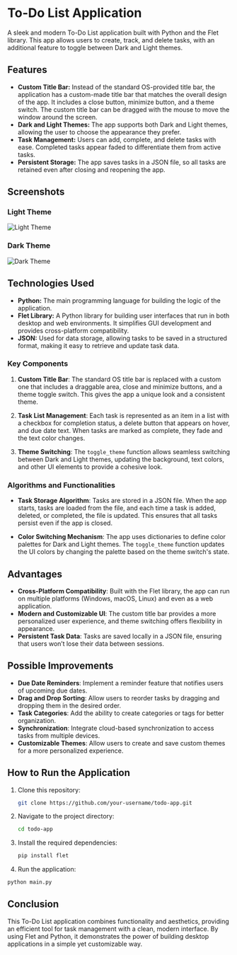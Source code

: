 # To-Do List Application

A sleek and modern To-Do List application built with Python and the Flet library. This app allows users to create, track, and delete tasks, with an additional feature to toggle between Dark and Light themes.

## Features

- **Custom Title Bar:** Instead of the standard OS-provided title bar, the application has a custom-made title bar that matches the overall design of the app. It includes a close button, minimize button, and a theme switch. The custom title bar can be dragged with the mouse to move the window around the screen.
- **Dark and Light Themes:** The app supports both Dark and Light themes, allowing the user to choose the appearance they prefer.
- **Task Management:** Users can add, complete, and delete tasks with ease. Completed tasks appear faded to differentiate them from active tasks.
- **Persistent Storage:** The app saves tasks in a JSON file, so all tasks are retained even after closing and reopening the app.

## Screenshots

### Light Theme
![Light Theme](./images/light-theme.png)

### Dark Theme
![Dark Theme](./images/dark-theme.png)

## Technologies Used

- **Python:** The main programming language for building the logic of the application.
- **Flet Library:** A Python library for building user interfaces that run in both desktop and web environments. It simplifies GUI development and provides cross-platform compatibility.
- **JSON:** Used for data storage, allowing tasks to be saved in a structured format, making it easy to retrieve and update task data.

### Key Components

1. **Custom Title Bar**: The standard OS title bar is replaced with a custom one that includes a draggable area, close and minimize buttons, and a theme toggle switch. This gives the app a unique look and a consistent theme.
   
2. **Task List Management**: Each task is represented as an item in a list with a checkbox for completion status, a delete button that appears on hover, and due date text. When tasks are marked as complete, they fade and the text color changes.

3. **Theme Switching**: The `toggle_theme` function allows seamless switching between Dark and Light themes, updating the background, text colors, and other UI elements to provide a cohesive look.

### Algorithms and Functionalities

- **Task Storage Algorithm**: Tasks are stored in a JSON file. When the app starts, tasks are loaded from the file, and each time a task is added, deleted, or completed, the file is updated. This ensures that all tasks persist even if the app is closed.
  
- **Color Switching Mechanism**: The app uses dictionaries to define color palettes for Dark and Light themes. The `toggle_theme` function updates the UI colors by changing the palette based on the theme switch's state.

## Advantages

- **Cross-Platform Compatibility**: Built with the Flet library, the app can run on multiple platforms (Windows, macOS, Linux) and even as a web application.
- **Modern and Customizable UI**: The custom title bar provides a more personalized user experience, and theme switching offers flexibility in appearance.
- **Persistent Task Data**: Tasks are saved locally in a JSON file, ensuring that users won’t lose their data between sessions.
  
## Possible Improvements

- **Due Date Reminders**: Implement a reminder feature that notifies users of upcoming due dates.
- **Drag and Drop Sorting**: Allow users to reorder tasks by dragging and dropping them in the desired order.
- **Task Categories**: Add the ability to create categories or tags for better organization.
- **Synchronization**: Integrate cloud-based synchronization to access tasks from multiple devices.
- **Customizable Themes**: Allow users to create and save custom themes for a more personalized experience.

## How to Run the Application

1. Clone this repository:
   ```bash
   git clone https://github.com/your-username/todo-app.git
   ```
2. Navigate to the project directory:
   ```bash
   cd todo-app
   ```
3. Install the required dependencies:
   ```bash
   pip install flet
   ```
4. Run the application:
  ```bash
  python main.py
```

## Conclusion
This To-Do List application combines functionality and aesthetics, providing an efficient tool for task management with a clean, modern interface. By using Flet and Python, it demonstrates the power of building desktop applications in a simple yet customizable way.
